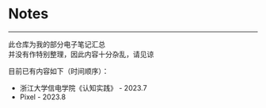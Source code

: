 # Notes
---
此仓库为我的部分电子笔记汇总  
并没有作特别整理，因此内容十分杂乱，请见谅  

目前已有内容如下（时间顺序）：  
* 浙江大学信电学院《认知实践》 - 2023.7  
* Pixel - 2023.8  